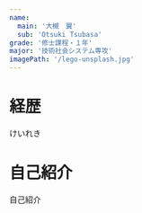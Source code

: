 ```yaml
---
name:
  main: '大槻　翼'
  sub: 'Otsuki Tsubasa'
grade: '修士課程・１年'
major: '技術社会システム専攻'
imagePath: '/lego-unsplash.jpg'
---
```


# 経歴

けいれき

# 自己紹介

自己紹介
